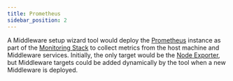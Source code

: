```yaml
---
title: Prometheus
sidebar_position: 2
---
```


A Middleware setup wizard tool would deploy the [Prometheus](https://prometheus.io/) instance as part of the [Monitoring Stack](/docs/monitoring/intro) to collect metrics from the host machine and Middleware services. Initially, the only target would be the [Node Exporter](/docs/monitoring/node-exporter), but Middleware targets could be added dynamically by the tool when a new Middleware is deployed.